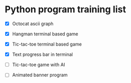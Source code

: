 # Python program training list

- [x] Octocat ascii graph 
- [x] Hangman terminal based game
- [x] Tic-tac-toe terminal based game
- [x] Text progress bar in terminal
- [ ] Tic-tac-toe game with AI
- [ ] Animated banner program


